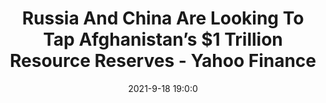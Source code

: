 ---
"title": "Russia And China Are Looking To Tap Afghanistan’s $1 Trillion Resource Reserves - Yahoo Finance"
"date": "2021-9-18 19:0:0"
"feed_name": "GOOGLENEWSMINING"
"feed_website": "https://news.google.com/search?q=mining%2Bincident&hl=en-US&gl=US&ceid=US:en"
"feed_rss": "https://news.google.com/rss/search?q=mining%2Bincident&hl=en-US&gl=US&ceid=US:en"
"link": "https://finance.yahoo.com/news/russia-china-looking-tap-afghanistan-190000074.html"
"file": "_posts/2021-1-1-67d7891e0106ccbc7aabe3064d91636db5c3ec8e.md"
"accident": "0"
"drilling": "0"
"dead": "0"
"injured": "0"
---